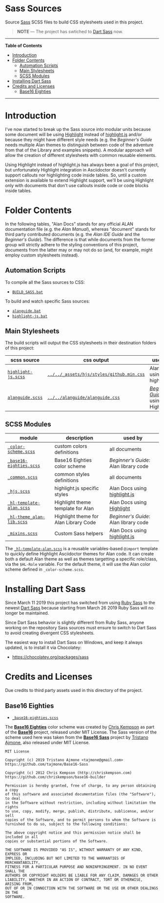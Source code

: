 # Sass Sources

Source [Sass] SCSS files to build CSS stylesheets used in this project.

> __NOTE__ — The project has swtiched to [Dart Sass] now.

-----

**Table of Contents**

<!-- MarkdownTOC autolink="true" bracket="round" autoanchor="false" lowercase="only_ascii" uri_encoding="true" levels="1,2,3" -->

- [Introduction](#introduction)
- [Folder Contents](#folder-contents)
    - [Automation Scripts](#automation-scripts)
    - [Main Stylesheets](#main-stylesheets)
    - [SCSS Modules](#scss-modules)
- [Installing Dart Sass](#installing-dart-sass)
- [Credits and Licenses](#credits-and-licenses)
    - [Base16 Eighties](#base16-eighties)

<!-- /MarkdownTOC -->

-----

# Introduction

I've now started to break up the Sass source into modular units because some document will be using [Highlight] instead of [highlight.js] and/or because they might have different style needs (e.g. the _Beginner's Guide_ needs multiple Alan themes to distinguish between code of the adventure from that of the Library and examples snippets). A modular approach will allow the creation of different stylesheets with common reusable elements.

Using Highlight instead of highlight.js has always been a goal of this project, but unfortunately Highlight integration in Asciidoctor doesn't currently support callouts nor highlighting code inside tables. So, until a custom extension is available to extend Highlight support, we'll be using Highlight only with documents that don't use callouts inside code or code blocks inside tables.

# Folder Contents

In the following tables, "Alan Docs" stands for any official ALAN documentation file (e.g. the _Alan Manual_), whereas "document" stands for third party contributed documents (e.g. the _Alan IDE Guide_ and the _Beginner's Guide_). The difference is that while documents from the former group will strictly adhere to the styling conventions of this project, documents from the latter may or may not do so (and, for example, might employ custom stylesheets instead).


## Automation Scripts

To compile all the Sass sources to CSS:

- [`BUILD_SASS.bat`](./BUILD_SASS.bat)

To build and watch specific Sass sources:

- [`alanguide.bat`](./alanguide.bat)
- [`highlight-js.bat`](./highlight-js.bat)


## Main Stylesheets

The build scripts will output the CSS stylesheets in their destination folders of this project:

|             scss source             |                      css output                     |              used for              |
|-------------------------------------|-----------------------------------------------------|------------------------------------|
| [`highlight-js.scss`][highlight-js] | [`../../_assets/hjs/styles/github.min.css`][gh css] | Alan Docs using highlight.js       |
| [`alanguide.scss`][alanguide]       | [`../../alanguide/alanguide.css`][alanguide css]    | _[Beginner's Guide]_ using Highlight |


## SCSS Modules

|                    module                    |              description              |                used by                |
|----------------------------------------------|---------------------------------------|---------------------------------------|
| [`_color-scheme.scss`][color-scheme]         | custom colors definitions             | all documents                         |
| [`_base16-eighties.scss`][b16 80s]           | Base16 Eighties color scheme          | _Beginner's Guide_: Alan library code |
| [`_common.scss`][common]                     | common styles definitions             | all documents                         |
| [`_hjs.scss`][hjs]                           | highlight.js specific styles          | Alan Docs using [highlight.js]        |
| [`_hl-template-alan.scss`][hl template alan] | Highlight theme template for Alan     | Alan Docs using [Highlight]           |
| [`_hl-theme_alan-lib.scss`][hl alan lib]     | Highlight theme for Alan Library Code | _Beginner's Guide_: Alan library code |
| [`_mixins.scss`][mixins]                     | Custom Sass helpers                   | Alan Docs using [highlight.js]        |

The [`_hl-template-alan.scss`][hl template alan] is a reusable variables-based `@import` template to quickly define Highlight Asciidoctor themes for Alan code. It can create both a default Alan theme as well as themes targetting a specific role/class, via the `$HL-Role` variable. For the default theme, it will use the Alan color scheme defined in `_color-scheme.scss`.

# Installing Dart Sass

Since March 11 2019 this project has switched from using [Ruby Sass] to the newest [Dart Sass] because starting from March 26 2019 Ruby Sass will no longer be maintained.

Since Dart Sass behavior is slightly different from Ruby Sass, anyone working on the repository Sass sources must ensure to switch to Dart Sass to avoid creating divergent CSS stylesheets.

The easiest way to install Dart Sass on Windows, and keep it always updated, is to install it via Chocolatey:

- https://chocolatey.org/packages/sass

# Credits and Licenses

Due credits to third party assets used in this directory of the project.

## Base16 Eighties

- [`_base16-eighties.scss`][b16 80s]

The __[Base16 Eighties]__ color scheme was created by [Chris Kempson] as part of the __[Base16]__ project, released under MIT License. The Sass version of the scheme used here was taken from the __[Base16 Sass]__ project by [Tristano Ajmone], also released under MIT License.


```
MIT License

Copyright (c) 2019 Tristano Ajmone <tajmone@gmail.com>
https://github.com/tajmone/Base16-Sass

Copyright (c) 2012 Chris Kempson (http://chriskempson.com)
https://github.com/chriskempson/base16-builder

Permission is hereby granted, free of charge, to any person obtaining a copy
of this software and associated documentation files (the "Software"), to deal
in the Software without restriction, including without limitation the rights
to use, copy, modify, merge, publish, distribute, sublicense, and/or sell
copies of the Software, and to permit persons to whom the Software is
furnished to do so, subject to the following conditions:

The above copyright notice and this permission notice shall be included in all
copies or substantial portions of the Software.

THE SOFTWARE IS PROVIDED "AS IS", WITHOUT WARRANTY OF ANY KIND, EXPRESS OR
IMPLIED, INCLUDING BUT NOT LIMITED TO THE WARRANTIES OF MERCHANTABILITY,
FITNESS FOR A PARTICULAR PURPOSE AND NONINFRINGEMENT. IN NO EVENT SHALL THE
AUTHORS OR COPYRIGHT HOLDERS BE LIABLE FOR ANY CLAIM, DAMAGES OR OTHER
LIABILITY, WHETHER IN AN ACTION OF CONTRACT, TORT OR OTHERWISE, ARISING FROM,
OUT OF OR IN CONNECTION WITH THE SOFTWARE OR THE USE OR OTHER DEALINGS IN THE
SOFTWARE.
```


<!-----------------------------------------------------------------------------
                               REFERENCE LINKS                                
------------------------------------------------------------------------------>

[Sass]: https://sass-lang.com "Visit Sass website"
[Dart Sass]: https://github.com/sass/dart-sass "Visit Dart Sass repository on GitHub"
[Ruby Sass]: https://sass-lang.com/ruby-sass "Visit Ruby Sass homepage"
[Choco Sass]: https://chocolatey.org/packages/sass "View the Chocolatey package for Dart Sass"

[Highlight]: http://www.andre-simon.de/ "Visit Highlight website"
[highlight.js]: https://highlightjs.org/ "Visit highlight.js website"

<!-- project files ----------------------------------------------------------->

[Highlight.js' stylesheets]: ../../_assets/hjs/styles/ "Go to Highlight.js' stylesheets folder in the project"

[Beginner's Guide]: ../../alanguide/ "Navigate to the 'ALAN Beginner's Guide' folder"

<!-- SCSS Main Sources -->

[highlight-js]: ./highlight-js.scss "View SCSS source"
[alanguide]: ./alanguide.scss "View SCSS source"

<!-- SCSS Modules -->

[b16 80s]:./_base16-eighties.scss  "View SCSS source"
[color-scheme]: ./_color-scheme.scss "View SCSS source"
[common]: ./_common.scss "View SCSS source"
[mixins]: ./_mixins.scss "View SCSS source"
[hjs]: ./_hjs.scss "View SCSS source"
[hl alan lib]: ./_hl-theme_alan-lib.scss "View SCSS source"
[hl template alan]: ./_hl-template-alan.scss "View SCSS source"

<!-- CSS Output Stylesheets -->

[gh css]: ../../_assets/hjs/styles/github.min.css "View CSS stylesheet"
[alanguide css]: ../../alanguide/alanguide.css "View CSS stylesheet"

<!-- 3rd Party Links -->

[Base16]: http://chriskempson.com/projects/base16/ "Learn more about the Base16 project"
[Base16 Sass]: https://github.com/tajmone/Base16-Sass "Visit the 'Base16 Sass' repository on GitHub"
[Base16 Eighties]: https://github.com/chriskempson/base16-default-schemes/blob/master/eighties.yaml "View the original upstream 'Base16 Eighties' source file"

<!-- People -->

[Chris Kempson]: https://github.com/chriskempson "View Chris Kempson's GitHub profile"
[Tristano Ajmone]: https://github.com/tajmone "View Tristano Ajmone's GitHub profile"

<!-- EOF -->
